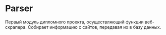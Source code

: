 # Parser
Первый модуль дипломного проекта, осуществляющий функции веб-скрапера. Собирает информацию с сайтов, передавая их в базу данных.
